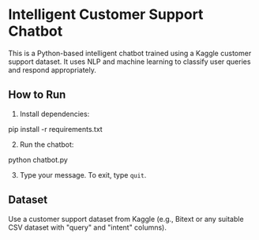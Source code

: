 # Intelligent Customer Support Chatbot

This is a Python-based intelligent chatbot trained using a Kaggle customer support dataset. It uses NLP and machine learning to classify user queries and respond appropriately.

## How to Run

1. Install dependencies:

pip install -r requirements.txt

2. Run the chatbot:

python chatbot.py

3. Type your message. To exit, type `quit`.
   

## Dataset

Use a customer support dataset from Kaggle (e.g., Bitext or any suitable CSV dataset with "query" and "intent" columns).
